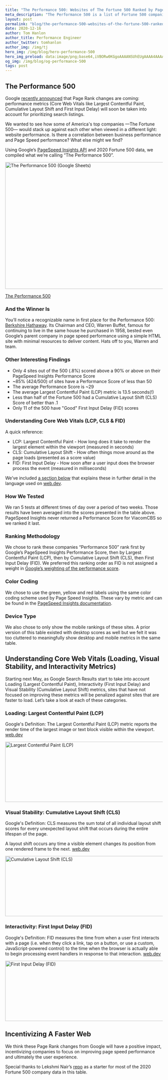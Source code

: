 ```yaml
---
title: "The Performance 500: Websites of The Fortune 500 Ranked by Page Speed"
meta_description: "The Performance 500 is a list of Fortune 500 companies ranked by the PageSpeed Insights Performance Score and other key performance metrics of their websites."
layout: post
permalink: "blog/the-performance-500-websites-of-the-fortune-500-ranked-by-page-speed/"
date: 2020-12-16
author: Tom Hanlon
author_title: Performance Engineer
author_twitter: tomhanlon
author_img: /img/tj
hero_img: /img/blog/hero-performance-500
hero_img_preload: data:image/png;base64,iVBORw0KGgoAAAANSUhEUgAAAA4AAAAFCAIAAAD67UpFAAAAjklEQVR42i3Ky2kDQRBF0Vv12pZljBYOwhE4FCfurYIQ6ANievpVSwyCszzx+3dUo5//ZbtW77/f9z8SzAUCEqb7Te0zXSaa2pcpIS1XqkNub26CFJkJkM960FhFWIvrzgwICphEglwjmdNr1+5AQoY88MVAiAS2nWL0JIKy44O3nas0mupEGYLXnMpG8gBHZEJhuwDn1AAAAABJRU5ErkJggg==
og_img: /img/blog/og-performance-500
tags: post
---
```


## The Performance 500

Google [recently announced](https://developers.google.com/search/blog/2020/11/timing-for-page-experience) that Page Rank changes are coming: performance metrics (Core Web Vitals like Largest Contentful Paint, Cumulative Layout Shift and First Input Delay) will soon be taken into account for prioritizing search listings. 

We wanted to see how some of America's top companies &mdash;The Fortune 500&mdash; would stack up against each other when viewed in a different light: website performance. Is there a correlation between business performance and Page Speed performance? What else might we find?

Using Google’s [PageSpeed Insights API](https://developers.google.com/speed/pagespeed/insights/) and 2020 Fortune 500 data, we compiled what we’re calling “The Performance 500”. 

<p><a href="https://docs.google.com/spreadsheets/d/17qQh1zKpa5qwNBzXcCgkVbsy-YMHV0DB_doNgktcp8M/edit?usp=sharing"><picture>
<source srcset="/img/blog/post-performance-500-chart.avif" type="image/avif">
<source srcset="/img/blog/post-performance-500-chart.webp" type="image/webp">
<img src="/img/blog/post-performance-500-chart.jpg" width="768" height="404" loading="lazy" alt="The Performance 500 (Google Sheets)" class="rounded shadow-lg my-6">
</picture></a></p>
<p class="btn"><a href="https://docs.google.com/spreadsheets/d/17qQh1zKpa5qwNBzXcCgkVbsy-YMHV0DB_doNgktcp8M/edit?usp=sharing">The Performance 500</a><p>

### And the Winner Is
You’ll notice a recognizable name in first place for the Performance 500: <a href="https://www.berkshirehathaway.com/">Berkshire Hathaway</a>. Its Chairman and CEO, Warren Buffet, famous for continuing to live in the same house he purchased in 1958, bested even Google’s parent company in page speed performance using a simple HTML site with minimal resources to deliver content. Hats off to you, Warren and team.

### Other Interesting Findings
* Only 4 sites out of the 500 (.8%) scored above a 90% or above on their PageSpeed Insights Performance Score
* ~85% (424/500) of sites have a Performance Score of less than 50
* The average Performance Score is ~29
* The average Largest Contentful Paint (LCP) metric is 13.5 seconds(!)
* Less than half of the Fortune 500 had a Cumulative Layout Shift (CLS) Score of better than .1
* Only 11 of the 500 have "Good" First Input Delay (FID) scores

### Understanding Core Web Vitals (LCP, CLS & FID)
A quick reference:
* LCP: Largest Contentful Paint - How long does it take to render the largest element within the viewport (measured in seconds)
* CLS: Cumulative Layout Shift - How often things move around as the page loads (presented as a score value)
* FID: First Input Delay - How soon after a user input does the browser process the event (measured in milliseconds)

We’ve included <a href="#understanding-core-web-vitals">a section below</a> that explains these in further detail in the language used on <a href="https://web.dev">web.dev</a>. 

### How We Tested
We ran 5 tests at different times of day over a period of two weeks. Those results have been averaged into the scores presented in the table above. PageSpeed Insights never returned a Performance Score for ViacomCBS so we ranked it last. 

### Ranking Methodology
We chose to rank these companies “Performance 500” rank first by Google’s PageSpeed Insights Performance Score, then by Largest Contentful Paint (LCP), then by Cumulative Layout Shift (CLS), then First Input Delay (FID). We preferred this ranking order as FID is not assigned a weight in [Google’s weighting of the performance score](https://web.dev/performance-scoring/#lighthouse-6).

### Color Coding
We chose to use the green, yellow and red labels using the same color coding scheme used by Page Speed Insights. These vary by metric and can be found in the [PageSpeed Insights documentation](https://developers.google.com/speed/docs/insights/v5/about#categories).

### Device Type
We also chose to only show the mobile rankings of these sites. A prior version of this table existed with desktop scores as well but we felt it was too cluttered to meaningfully show desktop and mobile metrics in the same table.

<h2 id="understanding-core-web-vitals">Understanding Core Web Vitals (Loading, Visual Stability, and Interactivity Metrics)</h2>

Starting next May, as Google Search Results start to take into account Loading (Largest Contentful Paint), Interactivity (First Input Delay) and Visual Stability (Cumulative Layout Shift) metrics, sites that have not focused on improving these metrics will be penalized against sites that are faster to load. Let’s take a look at each of these categories.

### Loading: Largest Contentful Paint (LCP)

Google's Definition: The Largest Contentful Paint (LCP) metric reports the render time of the largest image or text block visible within the viewport. [web.dev](https://web.dev/lcp/)

<picture>
  <source srcset="/img/blog/post-performance-500-lcp-sm.svg" media="(max-width: 640px)">
  <img src="/img/blog/post-performance-500-lcp-lg.svg" width="768" height="192" loading="lazy" alt="Largest Contentful Paint (LCP)">
</picture>


### Visual Stability: Cumulative Layout Shift (CLS)

Google's Definition: CLS measures the sum total of all individual layout shift scores for every unexpected layout shift that occurs during the entire lifespan of the page.

A layout shift occurs any time a visible element changes its position from one rendered frame to the next. [web.dev](https://web.dev/cls/)

<picture>
  <source srcset="/img/blog/post-performance-500-cls-sm.svg" media="(max-width: 640px)">
  <img src="/img/blog/post-performance-500-cls-lg.svg" width="768" height="192" loading="lazy" alt="Cumulative Layout Shift (CLS)">
</picture>


### Interactivity: First Input Delay (FID)

Google's Definition: FID measures the time from when a user first interacts with a page (i.e. when they click a link, tap on a button, or use a custom, JavaScript-powered control) to the time when the browser is actually able to begin processing event handlers in response to that interaction. [web.dev](https://web.dev/fid/)

<picture>
  <source srcset="/img/blog/post-performance-500-fid-sm.svg" media="(max-width: 640px)">
  <img src="/img/blog/post-performance-500-fid-lg.svg" width="768" height="192" loading="lazy" alt="First Input Delay (FID)">
</picture>

## Incentivizing A Faster Web

We think these Page Rank changes from Google will have a positive impact, incentivizing companies to focus on improving page speed performance and ultimately the user experience.

Special thanks to Lekshmi Nair’s [repo](https://github.com/lekshmicnair/Fortune500_Financial_Analysis) as a starter for most of the 2020 Fortune 500 company data in this table.
